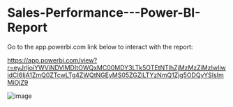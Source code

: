 # Sales-Performance---Power-BI-Report

Go to the app.powerbi.com link below to interact with the report:

https://app.powerbi.com/view?r=eyJrIjoiYWViNDVlMDItOWQxMC00MDY3LTk5OTEtNTlhZjMzMzZiMzIwIiwidCI6IjA1ZmQ0ZTcwLTg4ZWQtNGEyMS05ZGZlLTYzNmQ1Zjg5ODQyYSIsImMiOjZ9

![image](https://user-images.githubusercontent.com/51466879/113217935-a8acd180-924c-11eb-9945-fe72bd7391ca.png)
